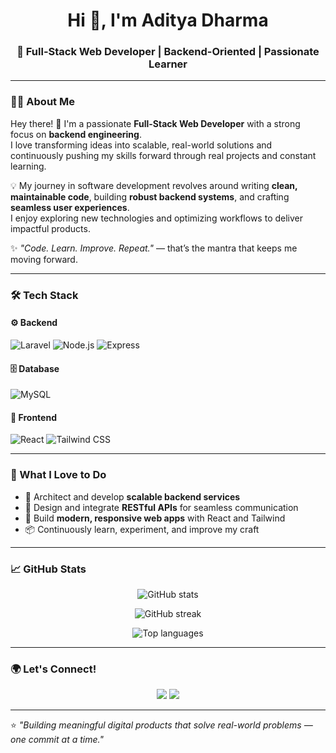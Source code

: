 <h1 align="center">Hi 👋, I'm Aditya Dharma</h1>
<h3 align="center">🚀 Full-Stack Web Developer | Backend-Oriented | Passionate Learner</h3>

---

### 🧑‍💻 About Me

Hey there! 👋 I'm a passionate **Full-Stack Web Developer** with a strong focus on **backend engineering**.  
I love transforming ideas into scalable, real-world solutions and continuously pushing my skills forward through real projects and constant learning.

💡 My journey in software development revolves around writing **clean, maintainable code**, building **robust backend systems**, and crafting **seamless user experiences**.  
I enjoy exploring new technologies and optimizing workflows to deliver impactful products.

✨ *"Code. Learn. Improve. Repeat."* — that’s the mantra that keeps me moving forward.

---

### 🛠️ Tech Stack

#### ⚙️ Backend
![Laravel](https://img.shields.io/badge/Laravel-%23FF2D20.svg?style=for-the-badge&logo=laravel&logoColor=white)
![Node.js](https://img.shields.io/badge/Node.js-339933?style=for-the-badge&logo=nodedotjs&logoColor=white)
![Express](https://img.shields.io/badge/Express.js-000000?style=for-the-badge&logo=express&logoColor=white)

#### 🗄️ Database
![MySQL](https://img.shields.io/badge/MySQL-005C84?style=for-the-badge&logo=mysql&logoColor=white)

#### 🎨 Frontend
![React](https://img.shields.io/badge/React-20232A?style=for-the-badge&logo=react&logoColor=61DAFB)
![Tailwind CSS](https://img.shields.io/badge/Tailwind_CSS-38B2AC?style=for-the-badge&logo=tailwind-css&logoColor=white)

---

### 🌟 What I Love to Do

- 🧠 Architect and develop **scalable backend services**  
- 🔄 Design and integrate **RESTful APIs** for seamless communication  
- 🧰 Build **modern, responsive web apps** with React and Tailwind  
- 📦 Continuously learn, experiment, and improve my craft  

---

### 📈 GitHub Stats

<p align="center">
  <img src="https://github-readme-stats.vercel.app/api?username=adityaadharmaa&show_icons=true&theme=tokyonight" alt="GitHub stats" />
</p>

<p align="center">
  <img src="https://github-readme-streak-stats.herokuapp.com/?user=adityaadharmaa&theme=tokyonight" alt="GitHub streak" />
</p>

<p align="center">
  <img src="https://github-readme-stats.vercel.app/api/top-langs/?username=adityaadharmaa&layout=compact&theme=tokyonight" alt="Top languages" />
</p>

---

### 🌍 Let's Connect!

<p align="center">
  <a href="https://linkedin.com/in/adityadharmaa" target="_blank"><img src="https://img.shields.io/badge/LinkedIn-0077B5?style=for-the-badge&logo=linkedin&logoColor=white"></a>
  <a href="mailto:agusadityadharma88@gmail.com" target="_blank"><img src="https://img.shields.io/badge/Email-D14836?style=for-the-badge&logo=gmail&logoColor=white"></a>
</p>

---

⭐️ *"Building meaningful digital products that solve real-world problems — one commit at a time."*
